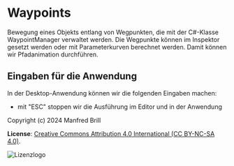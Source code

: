# Waypoints

Bewegung eines Objekts entlang von Wegpunkten, die mit der C#-Klasse WaypointManager
verwaltet werden. Die Wegpunkte können im Inspektor gesetzt werden oder mit Parameterkurven
berechnet werden. Damit können wir Pfadanimation durchführen.


## Eingaben für die Anwendung
In der Desktop-Anwendung können wir die folgenden Eingaben machen:


- mit "ESC" stoppen wir die Ausführung im Editor und in der Anwendung


Copyright (c) 2024 Manfred Brill

**License**: [Creative Commons Attribution 4.0 International (CC BY-NC-SA 4.0)](https://creativecommons.org/licenses/by-nc-sa/4.0/).  

![Lizenzlogo](https://licensebuttons.net/l/by-nc-sa/3.0/de/88x31.png)
